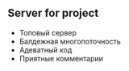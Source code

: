 ## Server for project
- Топовый сервер
- Балдежная многопоточность
- Адеватный код
- Приятные комментарии
